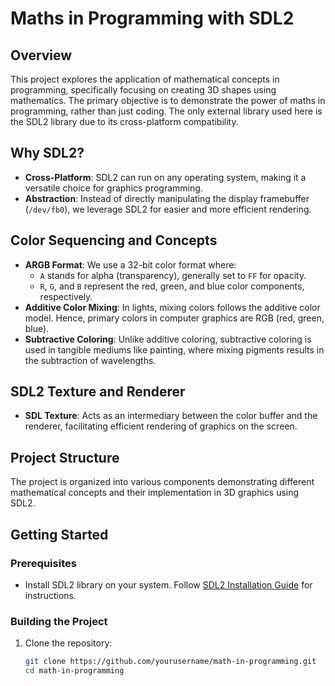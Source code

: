 # Maths in Programming with SDL2

## Overview
This project explores the application of mathematical concepts in programming, specifically focusing on creating 3D shapes using mathematics. The primary objective is to demonstrate the power of maths in programming, rather than just coding. The only external library used here is the SDL2 library due to its cross-platform compatibility.

## Why SDL2?
- **Cross-Platform**: SDL2 can run on any operating system, making it a versatile choice for graphics programming.
- **Abstraction**: Instead of directly manipulating the display framebuffer (`/dev/fb0`), we leverage SDL2 for easier and more efficient rendering.

## Color Sequencing and Concepts
- **ARGB Format**: We use a 32-bit color format where:
  - `A` stands for alpha (transparency), generally set to `FF` for opacity.
  - `R`, `G`, and `B` represent the red, green, and blue color components, respectively.
- **Additive Color Mixing**: In lights, mixing colors follows the additive color model. Hence, primary colors in computer graphics are RGB (red, green, blue).
- **Subtractive Coloring**: Unlike additive coloring, subtractive coloring is used in tangible mediums like painting, where mixing pigments results in the subtraction of wavelengths.

## SDL2 Texture and Renderer
- **SDL Texture**: Acts as an intermediary between the color buffer and the renderer, facilitating efficient rendering of graphics on the screen.

## Project Structure
The project is organized into various components demonstrating different mathematical concepts and their implementation in 3D graphics using SDL2.

## Getting Started
### Prerequisites
- Install SDL2 library on your system. Follow [SDL2 Installation Guide](https://wiki.libsdl.org/Installation) for instructions.

### Building the Project
1. Clone the repository:
   ```sh
   git clone https://github.com/yourusername/math-in-programming.git
   cd math-in-programming
